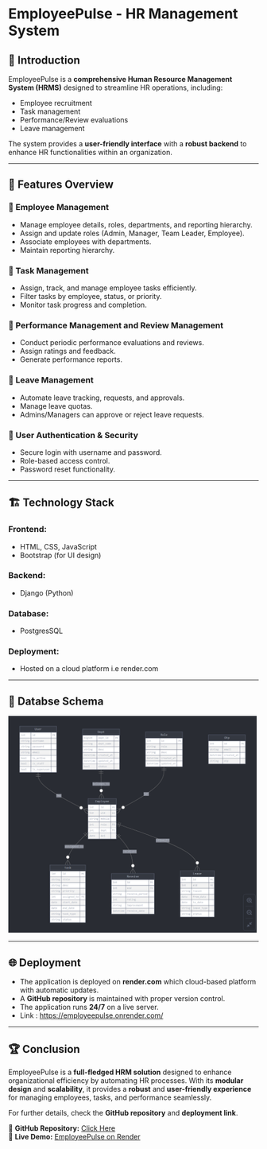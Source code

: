# EmployeePulse - HR Management System

## 📌 Introduction
EmployeePulse is a **comprehensive Human Resource Management System (HRMS)** designed to streamline HR operations, including:
- Employee recruitment
- Task management
- Performance/Review evaluations
- Leave management

The system provides a **user-friendly interface** with a **robust backend** to enhance HR functionalities within an organization.

---

## 🚀 Features Overview

### **🔹 Employee Management**
- Manage employee details, roles, departments, and reporting hierarchy.
- Assign and update roles (Admin, Manager, Team Leader, Employee).
- Associate employees with departments.
- Maintain reporting hierarchy.

### **🔹 Task Management**
- Assign, track, and manage employee tasks efficiently.
- Filter tasks by employee, status, or priority.
- Monitor task progress and completion.

### **🔹 Performance Management and Review Management**
- Conduct periodic performance evaluations and reviews.
- Assign ratings and feedback.
- Generate performance reports.

### **🔹 Leave Management**
- Automate leave tracking, requests, and approvals.
- Manage leave quotas.
- Admins/Managers can approve or reject leave requests.

### **🔹 User Authentication & Security**
- Secure login with username and password.
- Role-based access control.
- Password reset functionality.

---

## 🏗️ Technology Stack

### **Frontend:**
- HTML, CSS, JavaScript
- Bootstrap (for UI design)

### **Backend:**
- Django (Python)

### **Database:**
- PostgresSQL 

### **Deployment:**
- Hosted on a cloud platform i.e render.com

---

## 📌 Databse Schema
<img src="ER-Diagram.png" alt="Task Manager Screenshot" width="500">

---

## 🌐 Deployment
- The application is deployed on **render.com** which cloud-based platform with automatic updates.
- A **GitHub repository** is maintained with proper version control.
- The application runs **24/7** on a live server.
- Link : https://employeepulse.onrender.com/

---

## 🏆 Conclusion
EmployeePulse is a **full-fledged HRM solution** designed to enhance organizational efficiency by automating HR processes. With its **modular design** and **scalability**, it provides a **robust** and **user-friendly experience** for managing employees, tasks, and performance seamlessly.

For further details, check the **GitHub repository** and **deployment link**.

📌 **GitHub Repository:** [Click Here](https://github.com/Suhas2002G/EmployeePulse)  
📌 **Live Demo:** [EmployeePulse on Render](https://employeepulse.onrender.com/)
